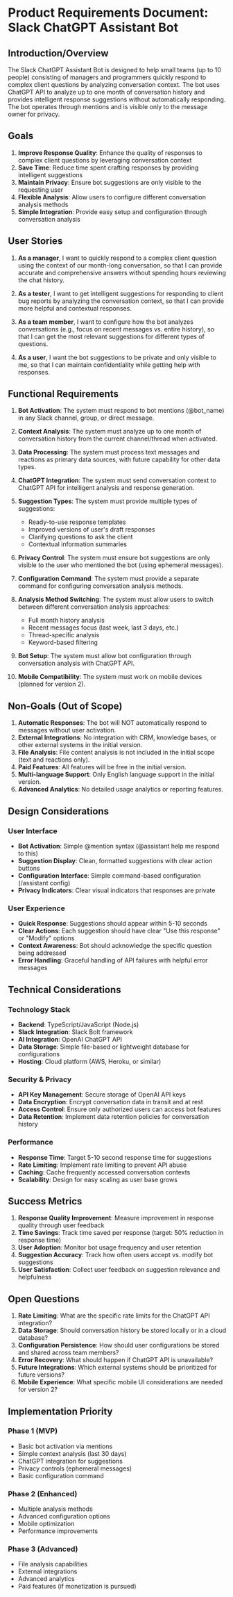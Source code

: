 # Product Requirements Document: Slack ChatGPT Assistant Bot

## Introduction/Overview

The Slack ChatGPT Assistant Bot is designed to help small teams (up to 10 people) consisting of managers and programmers quickly respond to complex client questions by analyzing conversation context. The bot uses ChatGPT API to analyze up to one month of conversation history and provides intelligent response suggestions without automatically responding. The bot operates through mentions and is visible only to the message owner for privacy.

## Goals

1. **Improve Response Quality**: Enhance the quality of responses to complex client questions by leveraging conversation context
2. **Save Time**: Reduce time spent crafting responses by providing intelligent suggestions
3. **Maintain Privacy**: Ensure bot suggestions are only visible to the requesting user
4. **Flexible Analysis**: Allow users to configure different conversation analysis methods
5. **Simple Integration**: Provide easy setup and configuration through conversation analysis

## User Stories

1. **As a manager**, I want to quickly respond to a complex client question using the context of our month-long conversation, so that I can provide accurate and comprehensive answers without spending hours reviewing the chat history.

2. **As a tester**, I want to get intelligent suggestions for responding to client bug reports by analyzing the conversation context, so that I can provide more helpful and contextual responses.

3. **As a team member**, I want to configure how the bot analyzes conversations (e.g., focus on recent messages vs. entire history), so that I can get the most relevant suggestions for different types of questions.

4. **As a user**, I want the bot suggestions to be private and only visible to me, so that I can maintain confidentiality while getting help with responses.

## Functional Requirements

1. **Bot Activation**: The system must respond to bot mentions (@bot_name) in any Slack channel, group, or direct message.

2. **Context Analysis**: The system must analyze up to one month of conversation history from the current channel/thread when activated.

3. **Data Processing**: The system must process text messages and reactions as primary data sources, with future capability for other data types.

4. **ChatGPT Integration**: The system must send conversation context to ChatGPT API for intelligent analysis and response generation.

5. **Suggestion Types**: The system must provide multiple types of suggestions:

   - Ready-to-use response templates
   - Improved versions of user's draft responses
   - Clarifying questions to ask the client
   - Contextual information summaries

6. **Privacy Control**: The system must ensure bot suggestions are only visible to the user who mentioned the bot (using ephemeral messages).

7. **Configuration Command**: The system must provide a separate command for configuring conversation analysis methods.

8. **Analysis Method Switching**: The system must allow users to switch between different conversation analysis approaches:

   - Full month history analysis
   - Recent messages focus (last week, last 3 days, etc.)
   - Thread-specific analysis
   - Keyword-based filtering

9. **Bot Setup**: The system must allow bot configuration through conversation analysis with ChatGPT API.

10. **Mobile Compatibility**: The system must work on mobile devices (planned for version 2).

## Non-Goals (Out of Scope)

1. **Automatic Responses**: The bot will NOT automatically respond to messages without user activation.
2. **External Integrations**: No integration with CRM, knowledge bases, or other external systems in the initial version.
3. **File Analysis**: File content analysis is not included in the initial scope (text and reactions only).
4. **Paid Features**: All features will be free in the initial version.
5. **Multi-language Support**: Only English language support in the initial version.
6. **Advanced Analytics**: No detailed usage analytics or reporting features.

## Design Considerations

### User Interface

- **Bot Activation**: Simple @mention syntax (@assistant help me respond to this)
- **Suggestion Display**: Clean, formatted suggestions with clear action buttons
- **Configuration Interface**: Simple command-based configuration (/assistant config)
- **Privacy Indicators**: Clear visual indicators that responses are private

### User Experience

- **Quick Response**: Suggestions should appear within 5-10 seconds
- **Clear Actions**: Each suggestion should have clear "Use this response" or "Modify" options
- **Context Awareness**: Bot should acknowledge the specific question being addressed
- **Error Handling**: Graceful handling of API failures with helpful error messages

## Technical Considerations

### Technology Stack

- **Backend**: TypeScript/JavaScript (Node.js)
- **Slack Integration**: Slack Bolt framework
- **AI Integration**: OpenAI ChatGPT API
- **Data Storage**: Simple file-based or lightweight database for configurations
- **Hosting**: Cloud platform (AWS, Heroku, or similar)

### Security & Privacy

- **API Key Management**: Secure storage of OpenAI API keys
- **Data Encryption**: Encrypt conversation data in transit and at rest
- **Access Control**: Ensure only authorized users can access bot features
- **Data Retention**: Implement data retention policies for conversation history

### Performance

- **Response Time**: Target 5-10 second response time for suggestions
- **Rate Limiting**: Implement rate limiting to prevent API abuse
- **Caching**: Cache frequently accessed conversation contexts
- **Scalability**: Design for easy scaling as user base grows

## Success Metrics

1. **Response Quality Improvement**: Measure improvement in response quality through user feedback
2. **Time Savings**: Track time saved per response (target: 50% reduction in response time)
3. **User Adoption**: Monitor bot usage frequency and user retention
4. **Suggestion Accuracy**: Track how often users accept vs. modify bot suggestions
5. **User Satisfaction**: Collect user feedback on suggestion relevance and helpfulness

## Open Questions

1. **Rate Limiting**: What are the specific rate limits for the ChatGPT API integration?
2. **Data Storage**: Should conversation history be stored locally or in a cloud database?
3. **Configuration Persistence**: How should user configurations be stored and shared across team members?
4. **Error Recovery**: What should happen if ChatGPT API is unavailable?
5. **Future Integrations**: Which external systems should be prioritized for future versions?
6. **Mobile Experience**: What specific mobile UI considerations are needed for version 2?

## Implementation Priority

### Phase 1 (MVP)

- Basic bot activation via mentions
- Simple context analysis (last 30 days)
- ChatGPT integration for suggestions
- Privacy controls (ephemeral messages)
- Basic configuration command

### Phase 2 (Enhanced)

- Multiple analysis methods
- Advanced configuration options
- Mobile optimization
- Performance improvements

### Phase 3 (Advanced)

- File analysis capabilities
- External integrations
- Advanced analytics
- Paid features (if monetization is pursued)
